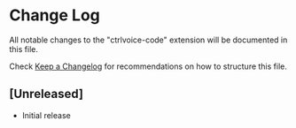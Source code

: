 # Change Log

All notable changes to the "ctrlvoice-code" extension will be documented in this file.

Check [Keep a Changelog](http://keepachangelog.com/) for recommendations on how to structure this file.

## [Unreleased]

- Initial release